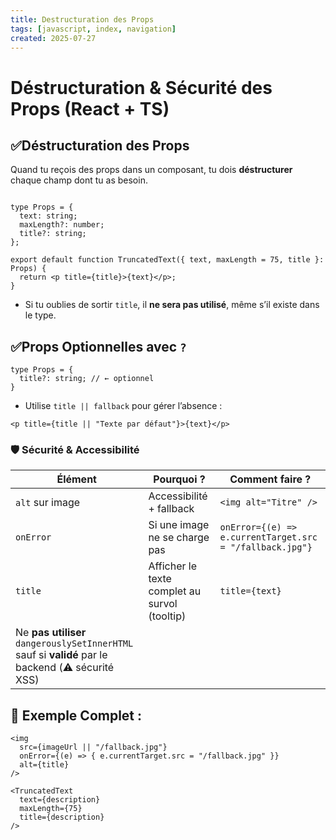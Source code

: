```yaml
---
title: Destructuration des Props
tags: [javascript, index, navigation]
created: 2025-07-27
---  
```


# Déstructuration & Sécurité des Props (React + TS)

## ✅Déstructuration des Props

Quand tu reçois des props dans un composant, tu dois **déstructurer** chaque champ dont tu as besoin.

```tsx 

type Props = {
  text: string;
  maxLength?: number;
  title?: string;
};

export default function TruncatedText({ text, maxLength = 75, title }: Props) {
  return <p title={title}>{text}</p>;
}
```

* Si tu oublies de sortir `title`, il **ne sera pas utilisé**, même s’il existe dans le type.

## ✅Props Optionnelles avec `?`
```tsx
type Props = {
  title?: string; // ← optionnel
}
```
* Utilise `title || fallback` pour gérer l’absence :
```tsx
<p title={title || "Texte par défaut"}>{text}</p>
```

### 🛡️ Sécurité & Accessibilité

|Élément|Pourquoi ?|Comment faire ?|
|---|---|---|
|`alt` sur image|Accessibilité + fallback|`<img alt="Titre" />`|
|`onError`|Si une image ne se charge pas|`onError={(e) => e.currentTarget.src = "/fallback.jpg"}`|
|`title`|Afficher le texte complet au survol (tooltip)|`title={text}`|
|Ne **pas utiliser** `dangerouslySetInnerHTML` sauf si **validé** par le backend (⚠️ sécurité XSS)|

## 🧪 Exemple Complet :
```tsx
<img
  src={imageUrl || "/fallback.jpg"}
  onError={(e) => { e.currentTarget.src = "/fallback.jpg" }}
  alt={title}
/>

<TruncatedText
  text={description}
  maxLength={75}
  title={description}
/>
```